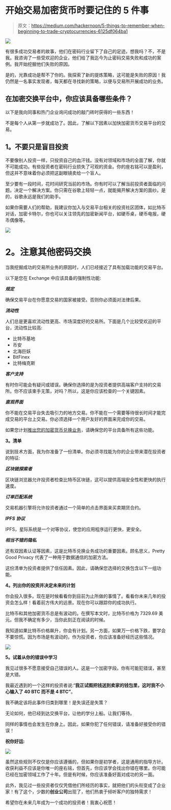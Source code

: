 # 开始交易加密货币时要记住的 5 件事

> 原文：<https://medium.com/hackernoon/5-things-to-remember-when-beginning-to-trade-cryptocurrencies-6125df064ba1>

![](img/aa65b4fd4333c3eecd97197e4e108010.png)

有很多成功交易者的故事，他们在密码行业留下了自己的足迹。想我吗？不，不是我。我咨询了一些受欢迎的企业，他们给了我迄今为止密码交易失败和成功的案例。我开始挖掘他们失败的原因。

是的，光靠成功是帮不了你的。我探索了新的提炼策略，这可能是失败的原因！我仍然是一名事实发现者，每天都在寻找新的策略，以便与交易所开展成功的业务。

## 在加密交换平台中，你应该具备哪些条件？

以下是我向同事和热门企业询问成功的敲门砖时获得的一些东西！

不是每个人从第一步就成功了。因此，了解以下因素以加快加密货币交易平台的交易。

## **1。不要只是盲目投资**

不要像别人投资一样，只投资自己的血汗钱。没有对领域和市场的全面了解，你就不可能成功。有些投资者在密码行业损失了可观的资金。你的座右铭可以是盈利，但这并不意味着你必须把这副眼镜卖给一个盲人。

至少要有一段时间，花时间研究当前的市场。你有时可以了解当前投资者面临的问题。决定一个解决方案。你只需在谷歌上轻轻一点，就能揭开解决方案的面纱。是的，谷歌永远是我们的助手。

如果你需要人们的帮助，我建议你加入与交易平台相关的投资社区团体，如比特币对话，加密卡特尔，你也可以关注领先的加密新闻平台，如硬币桌，硬币电报，硬币偶像等。

![](img/a76a5254f3576437bc608e1c7696530e.png)

# **2。注意其他密码交换**

当我挖掘成功的交易所业务的原因时，人们已经接近了具有加载功能的交易平台。

以下是您在 Exchange 中应该具备的强制性功能:

***规定***

确保交易平台在你愿意交易的国家被接受。否则你必须面对法律后果。

***流动性***

人们总是更喜欢流动性更高、市场深度好的交易所。下面是几个比较受欢迎的平台，流动性比较高:

*   比特币基地
*   币安
*   北海巨妖
*   BitFinex
*   比特梅克斯

***客户支持***

有时你可能会有疑问或错误。确保你选择的是为投资者提供高端客户支持的交易所。你不应该束手无策，对吗？所以，这是你应该检查的一个关键因素。

***直观界面***

你不能在交易平台失去吸引力的地方交易。你不能在一个需要等待很长时间才能完成交易的平台上交易。你必须选择一个用户友好的界面来完成你的交易。

如果您计划[推出您的加密货币兑换业务](https://www.zabtechnologies.net/blog/how-to-start-bitcoin-exchange/)，请确保您的平台具备所有这些功能。

**3。清单**

说到技术方面，我为你准备了一份清单。你必须寻找能为你的企业带来潜在投资者的特征:

***区块链探索者***

区块链浏览器允许投资者检查比特币区块链，这可以提供高端安全性和更快的执行速度。

***订单匹配系统***

交易机器引擎将允许投资者通过一个简单的点击界面来买卖期货合约。

***IPFS 协议***

IPFS，星际系统是一个对等协议，使您的应用程序运行更快，更安全。

***相当不错的隐私***

还有双因素认证等因素，这是比特币兑换业务成功的重要因素。顾名思义，Pretty Good Privacy 代表了一种用于数据通信的加密方法。

这份清单为投资者提供了信任因素。因此，请确保您选择的交换包含以下一组功能。

**4。列出你的投资并决定未来的计划**

你会投入很多。现在是时候看看你到目前为止所做的事情了。看看你未来几年的投资会怎么样！看着前方伟大的远景。现在你可以跟踪你的成功执行。

比特币和其他加密货币总是有波动的。在撰写本文时，比特币价格为 7329.69 美元。但我不确定有多少，当你此刻正在阅读的时候。

我知道如果比特币价格飙升，你会有计划。另一方面，如果万一价格下跌，要学会不要惊慌。因为市场是有波动的，作为投资者，你应该准备好经历这些情况。

![](img/9b37ee6267a50b0748e4bdabcd58eb1f.png)

**5。试着从你的错误中学习**

我见过很多不愿意接受自己错误的人。这是一个加密字段。你有可能犯错误，甚至是大错。

我最近遇到的一个这样的投资者说:“**我正试图把钱送到卖家的钱包里，这时我不小心输入了 40 BTC 而不是 4 BTC”**。

我不确定该将此事件归类到哪里！是失误还是失策？

无论如何，他已经到达交换平台，让他的学分上船。让我们等待。

同样的事情也会发生在你身上。因此，如果你犯了任何错误，请准备好接受你的错误！

**祝你好运:**

![](img/de9187264c07d1d6922204292a71bcd8.png)

虽然这些规则不仅仅是你应该遵循的，但如果你是初学者，这是通用的指导方针。收获利益不应该是你唯一的座右铭，但首先，你应该学会找出你错在哪里。你可能已经在加密领域工作了十年。但是有时候，你应该准备好面对成功的另一面。

此外，我见过一些投资者仅仅凭借他们所经历的事实，就把他们的头衔变成了企业家！有了这个，少数的**创业公司**出现了，他们热衷于倾听客户的独特需求！

希望你在未来几年成为一个成功的投资者！我衷心祝愿！
